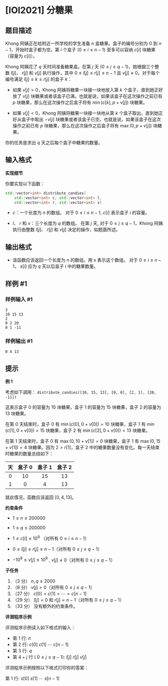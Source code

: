 # [IOI2021] 分糖果

## 题目描述

Khong 阿姨正在给附近⼀所学校的学⽣准备 $n$ 盒糖果。盒⼦的编号分别为 $0$ 到 $n - 1$，开始时盒⼦都为空。第 $i$ 个盒⼦ $(0 \leq i \leq n - 1)$ ⾄多可以容纳 $c[i]$ 块糖果（容量为 $c[i]$）。

Khong 阿姨花了 $q$ 天时间准备糖果盒。在第 $j$ 天 $(0 \leq j \leq q - 1)$，她根据三个整数 $l[j]$、 $r[j]$ 和 $v[j]$ 执⾏操作，其中 $0 \leq l[j] \leq r[j] \leq n - 1$ 且 $v[j] \neq 0$。对于每个编号满⾜ $l[j] \leq k \leq r[j]$ 的盒⼦ $k$：

- 如果 $v[j] > 0$，Khong 阿姨将糖果⼀块接⼀块地放⼊第 $k$ 个盒⼦，直到她正好放了 $v[j]$ 块糖果或者该盒⼦已满。也就是说，如果该盒⼦在这次操作之前已有 $p$ 块糖果，那么在这次操作之后盒⼦将有 $\min(c[k], p + v[j])$ 块糖果。

- 如果 $v[j] < 0$，Khong 阿姨将糖果⼀块接⼀块地从第 $k$ 个盒⼦取出，直到她正好从盒⼦中取出 $-v[j]$ 块糖果或者该盒⼦已空。也就是说，如果该盒⼦在这次操作之前已有 $p$ 块糖果，那么在这次操作之后盒⼦将有 $\max(0, p + v[j])$ 块糖果。

你的任务是求出 $q$ 天之后每个盒⼦中糖果的数量。

## 输入格式

**实现细节**

你要实现以下函数：

```cpp
std::vector<int> distribute_candies(
  	std::vector<int> c, std::vector<int> l, 
  	std::vector<int> r, std::vector<int> v)
```

- $c$：⼀个⻓度为 $n$ 的数组。 对于 $0 \leq i \leq n - 1$, $c[i]$ 表⽰盒⼦ $i$ 的容量。

- $l$、 $r$ 和 $v$：三个⻓度为 $q$ 的数组。 在第 $j$ 天, 对于 $0 \leq j \leq q - 1$，Khong 阿姨执⾏由整数 $l[j]$、 $r[j]$ 和 $v[j]$ 决定的操作，如题⾯所述。

## 输出格式

- 该函数应该返回⼀个⻓度为 $n$ 的数组。⽤ $s$ 表⽰这个数组。 对于 $0 \leq i \leq n - 1$， $s[i]$ 应为 $q$ 天以后盒⼦ $i$ 中的糖果数量。

## 样例 #1

### 样例输入 #1
```
3
10 15 13
2
0 2 20
0 1 -11
```

### 样例输出 #1

```
0 4 13
```

## 提示

**例 1**

考虑如下调⽤：
`distribute_candies([10, 15, 13], [0, 0], [2, 1], [20, -11])`

这表⽰盒⼦ $0$ 的容量为 $10$ 块糖果，盒⼦ $1$ 的容量为 $15$ 块糖果，盒⼦ $2$ 的容量为 $13$ 块糖果。

在第 $0$ 天结束时，盒⼦ $0$ 有 $\min(c[0], 0 + v[0]) = 10$ 块糖果，盒⼦ $1$ 有 $\min(c[1], 0 + v[0]) = 15$ 块糖果，盒⼦ 2 有 $\min(c[2], 0 + v[0]) = 13$ 块糖果。

在第 $1$ 天结束时，盒⼦ $0$ 有 $\max(0, 10 + v[1]) = 0$ 块糖果，盒⼦ $1$ 有 $\max(0, 15 + v[1]) = 4$ 块糖果。因为 $2 > r[1]$，盒⼦ $2$ 中的糖果数量没有变化。每⼀天结束时糖果的数量总结如下：

| 天 | 盒子 $0$ | 盒子 $1$ | 盒子 $2$ |
| :----------: | :----------: | :----------: | :----------: |
| $0$ | $10$ | $15$ | $13$ |
| $1$ | $0$ | $4$ | $13$ |

就此情况，函数应该返回 $[0, 4, 13]$。

**约束条件**

- $1 \le n \le 200 000$

- $1 \le q \le 200 000$
- $1 \le c[i] \le 10 ^ 9$ （对所有 $0 \le i \le n - 1$）
- $0 \le l[j] \le r[j] \le n - 1$（对所有 $0 \le j \le q - 1$）

- $−10 ^ 9 \le v[j] \le 10 ^ 9$ , $v[j] ≠ 0$（对所有 $0 \le j \le q - 1$）

**子任务**

1. （$3$ 分） $n, q \leq 2000$
2. （$8$ 分） $v[j] > 0$（对所有 $0 \le j \le q - 1$）
3. （$27$ 分） $c[0] = c[1] = \cdots = c[n - 1]$
4. （$29$ 分） $l[j] = 0$ 和 $r[j] = n - 1$（对所有 $0 \leq j \leq q - 1$）
5. （$33$ 分） 没有额外的约束条件。

**评测程序⽰例**

评测程序⽰例读⼊如下格式的输⼊：

- 第 $1$ ⾏: $n$
- 第 $2$ ⾏: $c[0] ~ c[1] ~ \cdots ~ c[n - 1]$
- 第 $3$ ⾏: $q$
- 第 $4 + j$ ⾏ ( $0 \leq j \leq q - 1$): $l[j] ~ r[j] ~ v[j]$

评测程序⽰例按照以下格式打印你的答案：

第 $1$ ⾏: $s[0] ~ s[1] ~ \cdots ~ s[n - 1]$
